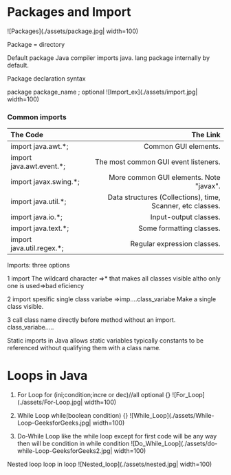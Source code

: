 # Packages and Import
![Packages](./assets/package.jpg| width=100)

Package = directory

Default package
Java compiler imports java. lang package internally by default.

Package declaration syntax

package package_name ; optional
![Import_ex](./assets/import.jpg| width=100)



### Common imports

| The Code	 |  The Link |
| :---     |   -------:|
|import java.awt.*;	|Common GUI elements.|
|import java.awt.event.*;|	The most common GUI event listeners.|
|import javax.swing.*;|	More common GUI elements. Note "javax".|
|import java.util.*;|	Data structures (Collections), time, Scanner, etc classes.|
|import java.io.*;|	Input-output classes.|
|import java.text.*;|	Some formatting classes.|
|import java.util.regex.*;|	Regular expression classes.|



Imports: three options
 
1
import The wildcard character =>*
that makes all classes visible altho only one is used=>bad eficiency

2
import spesific single class variabe =>imp....class_variabe
Make a single class visible.

3
call class name directly before method without an import.
class_variabe.....


Static imports in Java
allows static variables typically constants to be referenced without qualifying them with a class name.




# Loops in Java

1. For Loop
for (ini;condition;incre or dec)//all optional
{}
![For_Loop](./assets/For-Loop.jpg| width=100)

2. While Loop
while(boolean condition)
{}
![While_Loop](./assets/While-Loop-GeeksforGeeks.jpg| width=100)

3. Do-While Loop
 like the while loop except for first code will be any way then will be condition in while condition 
![Do_While_Loop](./assets/do-while-Loop-GeeksforGeeks2.jpg| width=100)

Nested loop 
loop in loop
![Nested_loop](./assets/nested.jpg| width=100)

